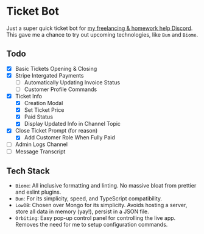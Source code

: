 # Ticket Bot

Just a super quick ticket bot for [my freelancing & homework help Discord](https://discord.gg/SSwhHH3GUr). This gave me a chance to try out upcoming technologies, like `Bun` and `Biome`.

## Todo

- [x] Basic Tickets Opening & Closing
- [x] Stripe Intergated Payments
    - [ ] Automatically Updating Invoice Status
    - [ ] Customer Profile Commands
- [x] Ticket Info
    - [x] Creation Modal
    - [x] Set Ticket Price
    - [x] Paid Status
    - [x] Display Updated Info in Channel Topic
- [x] Close Ticket Prompt (for reason)
    - [x] Add Customer Role When Fully Paid
- [ ] Admin Logs Channel
- [ ] Message Transcript

## Tech Stack

- `Biome`: All inclusive formatting and linting. No massive bloat from prettier and eslint plugins.
- `Bun`: For its simplicity, speed, and TypeScript compatibility.
- `LowDB`: Chosen over Mongo for its simplicity. Avoids hosting a server, store all data in memory (yay!), persist in a JSON file.
- `Orbiting`: Easy pop-up control panel for controlling the live app. Removes the need for me to setup configuration commands.
